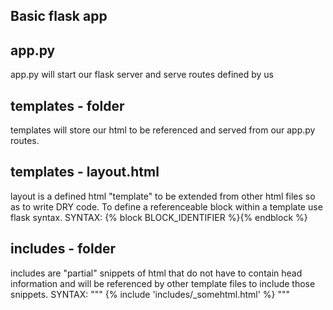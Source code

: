 Basic flask app
-------------------------------------------------------------------------------

app.py
------
app.py will start our flask server and serve routes defined by us


templates - folder
------------------
templates will store our html to be referenced and served from our app.py routes.

templates - layout.html
---------------------
layout is a defined html "template" to be extended from other html files so as
to write DRY code. To define a referenceable block within a template use flask syntax.
  SYNTAX:
  {% block BLOCK_IDENTIFIER %}{% endblock %}

includes - folder
-----------------
includes are "partial" snippets of html that do not have to contain head information
and will be referenced by other template files to include those snippets.
  SYNTAX:
  """
  {% include 'includes/_somehtml.html' %}
  """
